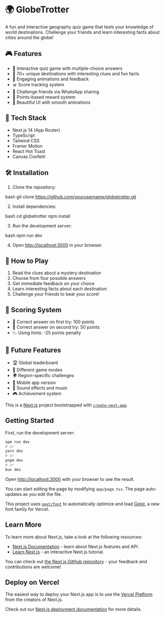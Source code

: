 # 🌍 GlobeTrotter

A fun and interactive geography quiz game that tests your knowledge of world destinations. Challenge your friends and learn interesting facts about cities around the globe!

## 🎮 Features

- 🎯 Interactive quiz game with multiple-choice answers
- 🌟 70+ unique destinations with interesting clues and fun facts
- 🎉 Engaging animations and feedback
- 📊 Score tracking system
- 🤝 Challenge friends via WhatsApp sharing
- 💫 Points-based reward system
- 🎨 Beautiful UI with smooth animations

## 🚀 Tech Stack

- Next.js 14 (App Router)
- TypeScript
- Tailwind CSS
- Framer Motion
- React Hot Toast
- Canvas Confetti

## 🛠️ Installation

1. Clone the repository:

bash
git clone https://github.com/yourusername/globetrotter.git


2. Install dependencies:

bash
cd globetrotter
npm install


3. Run the development server:

bash
npm run dev


4. Open [http://localhost:3000](http://localhost:3000) in your browser.

## 🎯 How to Play

1. Read the clues about a mystery destination
2. Choose from four possible answers
3. Get immediate feedback on your choice
4. Learn interesting facts about each destination
5. Challenge your friends to beat your score!

## 🌟 Scoring System

- 🎯 Correct answer on first try: 100 points
- 🎯 Correct answer on second try: 50 points
- 📉 Using hints: -25 points penalty


## 🔮 Future Features

- 🏆 Global leaderboard
- 🎨 Different game modes
- 🌍 Region-specific challenges
- 📱 Mobile app version
- 🎵 Sound effects and music
- 🎮 Achievement system




This is a [Next.js](https://nextjs.org) project bootstrapped with [`create-next-app`](https://nextjs.org/docs/app/api-reference/cli/create-next-app).

## Getting Started

First, run the development server:

```bash
npm run dev
# or
yarn dev
# or
pnpm dev
# or
bun dev
```

Open [http://localhost:3000](http://localhost:3000) with your browser to see the result.

You can start editing the page by modifying `app/page.tsx`. The page auto-updates as you edit the file.

This project uses [`next/font`](https://nextjs.org/docs/app/building-your-application/optimizing/fonts) to automatically optimize and load [Geist](https://vercel.com/font), a new font family for Vercel.

## Learn More

To learn more about Next.js, take a look at the following resources:

- [Next.js Documentation](https://nextjs.org/docs) - learn about Next.js features and API.
- [Learn Next.js](https://nextjs.org/learn) - an interactive Next.js tutorial.

You can check out [the Next.js GitHub repository](https://github.com/vercel/next.js) - your feedback and contributions are welcome!

## Deploy on Vercel

The easiest way to deploy your Next.js app is to use the [Vercel Platform](https://vercel.com/new?utm_medium=default-template&filter=next.js&utm_source=create-next-app&utm_campaign=create-next-app-readme) from the creators of Next.js.

Check out our [Next.js deployment documentation](https://nextjs.org/docs/app/building-your-application/deploying) for more details.
